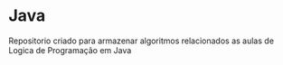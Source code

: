 # Java
Repositorio criado para armazenar algoritmos relacionados as aulas de Logica de Programação em Java
